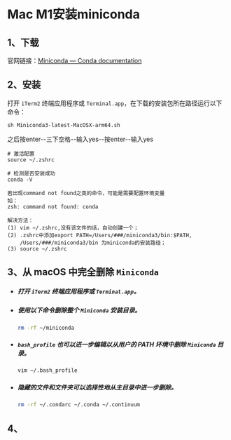 # Mac M1安装miniconda

## 1、下载

官网链接：[Miniconda — Conda documentation](https://docs.conda.io/en/latest/miniconda.html#system-requirements)



## 2、安装

打开 `iTerm2` 终端应用程序或 `Terminal.app`，在下载的安装包所在路径运行以下命令：

```
sh Miniconda3-latest-MacOSX-arm64.sh
```

之后按enter--三下空格--输入yes--按enter--输入yes

```
# 激活配置
source ~/.zshrc
```

```
# 检测是否安装成功
conda -V
```

```
若出现command not found之类的命令，可能是需要配置环境变量
如：
zsh: command not found: conda

解决方法：
(1) vim ~/.zshrc,没有该文件的话，自动创建一个；
(2) .zshrc中添加export PATH=/Users/###/miniconda3/bin:$PATH,
    /Users/###/miniconda3/bin 为miniconda的安装路径；
(3) source ~/.zshrc
```



## 3、从 macOS 中完全删除 `Miniconda`

- ##### 打开 `iTerm2` 终端应用程序或 `Terminal.app`。

- ##### 使用以下命令删除整个 `Miniconda` 安装目录。

  ```bash
  rm -rf ~/miniconda
  ```

- ##### `bash_profile` 也可以进一步编辑以从用户的 PATH 环境中删除 `Miniconda` 目录。

  ```bash
  vim ~/.bash_profile
  ```

- ##### 隐藏的文件和文件夹可以选择性地从主目录中进一步删除。

  ```bash
  rm -rf ~/.condarc ~/.conda ~/.continuum
  ```



## 4、
